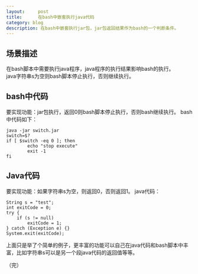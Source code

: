 ```yaml
---
layout:     post
title:      在bash中嵌套执行java代码
category: blog
description: 在bash中嵌套执行jar包，jar包返回结果作为bash的一个判断条件。
---
```


## 场景描述

在bash脚本中需要执行java程序，java程序的执行结果影响bash的执行。    
java字符串s为空则bash脚本停止执行，否则继续执行。     

## bash中代码
要实现功能：jar包执行，返回0则bash脚本停止执行，否则bash继续执行。
bash中代码如下：   

	java -jar switch.jar
	switch=$?
	if [ $switch -eq 0 ]; then
	        echo "stop execute"
	        exit -1
	fi

## Java代码   
要实现功能：如果字符串s为空，则返回0，否则返回1。
java代码：

	String s = "test";
	int exitCode = 0;
	try {
	    if (s != null)
	        exitCode = 1;
	} catch (Exception e) {}
	System.exit(exitCode);
	
上面只是举了个简单的例子，更丰富的功能可以自己在java代码和bash脚本中丰富，比如字符串s可以是另一个段java代码的返回值等等。   

（完）